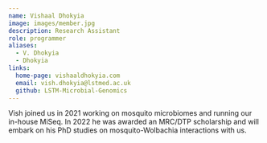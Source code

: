 ```yaml
---
name: Vishaal Dhokyia
image: images/member.jpg
description: Research Assistant
role: programmer
aliases:
  - V. Dhokyia
  - Dhokyia
links:
  home-page: vishaaldhokyia.com
  email: vish.dhokyia@lstmed.ac.uk
  github: LSTM-Microbial-Genomics
---
```


Vish joined us in 2021 working on mosquito microbiomes and running our in-house MiSeq.
In 2022 he was awarded an MRC/DTP scholarship and will embark on his PhD studies on mosquito-Wolbachia interactions with us.

